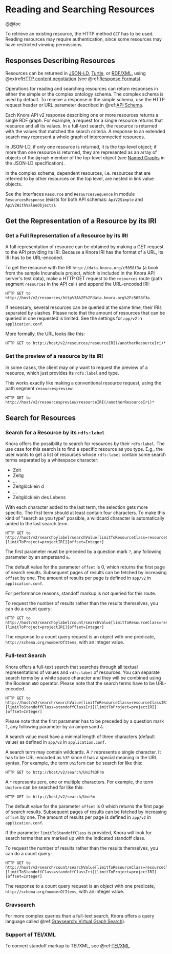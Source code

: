 <!---
Copyright © 2015-2018 the contributors (see Contributors.md).

This file is part of Knora.

Knora is free software: you can redistribute it and/or modify
it under the terms of the GNU Affero General Public License as published
by the Free Software Foundation, either version 3 of the License, or
(at your option) any later version.

Knora is distributed in the hope that it will be useful,
but WITHOUT ANY WARRANTY; without even the implied warranty of
MERCHANTABILITY or FITNESS FOR A PARTICULAR PURPOSE.  See the
GNU Affero General Public License for more details.

You should have received a copy of the GNU Affero General Public
License along with Knora.  If not, see <http://www.gnu.org/licenses/>.
-->

# Reading and Searching Resources

@@toc

To retrieve an existing resource, the HTTP method `GET` has to be used.
Reading resources may require authentication, since some resources may
have restricted viewing permissions.

## Responses Describing Resources

Resources can be returned in
[JSON-LD](https://json-ld.org/spec/latest/json-ld/),
[Turtle](https://www.w3.org/TR/turtle/),
or [RDF/XML](https://www.w3.org/TR/rdf-syntax-grammar/), using
@extref[HTTP content negotiation](rfc:7231#section-5.3.2) (see
@ref:[Response Formats](introduction.md#response-formats)).

Operations for reading and searching resources can return responses in either the
simple or the complex ontology schema. The complex schema is used by default.
To receive a response in the simple schema, use the HTTP request header or URL
parameter described in @ref:[API Schema](introduction.md#api-schema).

Each Knora API v2 response describing one or more resources returns a
single RDF graph. For example, a request for a single resource returns that
resource and all its values. In a full-text search, the resource is returned with the
values that matched the search criteria. A response to an extended search
may represent a whole graph of interconnected resources.

In JSON-LD, if only one resource is returned, it is the top-level object;
if more than one resource is returned, they are represented as an array
of objects of the `@graph` member of the top-level object (see
[Named Graphs](https://json-ld.org/spec/latest/json-ld/#named-graphs) in the
JSON-LD specification).

In the complex schema, dependent resources, i.e. resources that are referred
to by other resources on the top level, are nested in link value objects.

See the interfaces `Resource` and `ResourcesSequence` in module
`ResourcesResponse` (exists for both API schemas: `ApiV2Simple` and
`ApiV2WithValueObjects`).

## Get the Representation of a Resource by its IRI

### Get a Full Representation of a Resource by its IRI

A full representation of resource can be obtained by making a GET
request to the API providing its IRI. Because a Knora IRI has the format
of a URL, its IRI has to be URL-encoded.

To get the resource with the IRI `http://data.knora.org/c5058f3a` (a
book from the sample Incunabula project, which is included in the Knora
API server's test data), make a HTTP GET request to the `resources`
route (path segment `resources` in the API call) and append the
URL-encoded IRI:

```
HTTP GET to http://host/v2/resources/http%3A%2F%2Fdata.knora.org%2Fc5058f3a
```

If necessary, several resources can be queried at the same time, their
IRIs separated by slashes. Please note that the amount of resources that
can be queried in one requested is limited. See the settings for
`app/v2` in `application.conf`.

More formally, the URL looks like this:

```
HTTP GET to http://host/v2/resources/resourceIRI(/anotherResourceIri)*
```

### Get the preview of a resource by its IRI

In some cases, the client may only want to request the preview of a
resource, which just provides its `rdfs:label` and type.

This works exactly like making a conventional resource request, using
the path segment `resourcespreview`:

```
HTTP GET to http://host/v2/resourcespreview/resourceIRI(/anotherResourceIri)*
```

## Search for Resources

### Search for a Resource by its `rdfs:label`

Knora offers the possibility to search for resources by their
`rdfs:label`. The use case for this search is to find a specific
resource as you type. E.g., the user wants to get a list of resources
whose `rdfs:label` contain some search terms separated by a whitespace
character:

   - Zeit
   - Zeitg
   - ...
   - Zeitglöcklein d
   - ...
   - Zeitglöcklein des Lebens

With each character added to the last term, the selection gets more
specific. The first term should at least contain four characters. To
make this kind of "search as you type" possible, a wildcard character is
automatically added to the last search
    term.

    HTTP GET to http://host/v2/searchbylabel/searchValue[limitToResourceClass=resourceClassIRI]
    [limitToProject=projectIRI][offset=Integer]

The first parameter must be preceded by a question mark `?`, any
following parameter by an ampersand `&`.

The default value for the parameter `offset` is 0, which returns the
first page of search results. Subsequent pages of results can be fetched
by increasing `offset` by one. The amount of results per page is defined
in `app/v2` in `application.conf`.

For performance reasons, standoff markup is not queried for this route.

To request the number of results rather than the results themselves, you can
do a count query:

```
HTTP GET to http://host/v2/searchbylabel/count/searchValue[limitToResourceClass=resourceClassIRI][limitToProject=projectIRI][offset=Integer]
```

The response to a count query request is an object with one predicate,
`http://schema.org/numberOfItems`, with an integer value.

### Full-text Search

Knora offers a full-text search that searches through all textual
representations of values and `rdfs:label` of resources. You can
separate search terms by a white space character and they will be
combined using the Boolean `AND` operator. Please note that the search
terms have to be URL-encoded.

```
HTTP GET to http://host/v2/search/searchValue[limitToResourceClass=resourceClassIRI]
[limitToStandoffClass=standoffClassIri][limitToProject=projectIRI][offset=Integer]
```

Please note that the first parameter has to be preceded by a question
mark `?`, any following parameter by an ampersand `&`.

A search value must have a minimal length of three characters (default value) as defined in `app/v2` in `application.conf`.

A search term may contain wildcards. A `?` represents a single character. It has to be URL-encoded as `%3F` since it has a special meaning in the URL syntax. For example, the term `Uniform` can be search for like this: 

```
HTTP GET to http://host/v2/search/Unif%3Frm
``` 

A `*` represents zero, one or multiple characters. For example, the term `Uniform` can be searched for like this:

```
HTTP GET to http://host/v2/search/Uni*m
```

The default value for the parameter `offset` is 0 which returns the
first page of search results. Subsequent pages of results can be fetched
by increasing `offset` by one. The amount of results per page is defined
in `app/v2` in `application.conf`.

If the parameter `limitToStandoffClass` is provided, Knora will look for search terms
that are marked up with the indicated standoff class.

To request the number of results rather than the results themselves, you can
do a count query:

```
HTTP GET to http://host/v2/search/count/searchValue[limitToResourceClass=resourceClassIRI][limitToStandoffClass=standoffClassIri][limitToProject=projectIRI][offset=Integer]
```

The response to a count query request is an object with one predicate,
`http://schema.org/numberOfItems`, with an integer value.

### Gravsearch

For more complex queries than a full-text search, Knora offers a query language
called @ref:[Gravsearch: Virtual Graph Search](query-language.md)).

### Support of TEI/XML

To convert standoff markup to TEI/XML, see @ref:[TEI/XML](tei-xml.md).